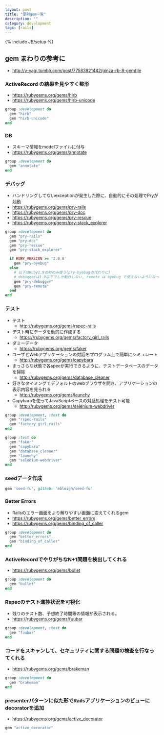 ```yaml
---
layout: post
title: "便利gem一覧"
description: ""
category: development
tags: [rails]
---
```

{% include JB/setup %}

## gem まわりの参考に

* http://y-yagi.tumblr.com/post/77583821442/ginza-rb-8-gemfile

### ActiveRecord の結果を見やすく整形

* https://rubygems.org/gems/hirb
* https://rubygems.org/gems/hirb-unicode

```ruby
group :development do
  gem "hirb"
  gem "hirb-unicode"
end
```

### DB

* スキーマ情報をmodelファイルに付与
* https://rubygems.org/gems/annotate

```ruby
group :development do
  gem "annotate"
end
```

### デバッグ

* ハンドリングしてないexceptionが発生した際に、自動的にその処理でPryが起動
* https://rubygems.org/gems/pry-rails
* https://rubygems.org/gems/pry-doc
* https://rubygems.org/gems/pry-rescue
* https://rubygems.org/gems/pry-stack_explorer

```ruby
group :development do
  gem "pry-rails"
  gem "pry-doc"
  gem "pry-rescue"
  gem "pry-stack_explorer"

  if RUBY_VERSION >= '2.0.0'
    gem "pry-byebug"
  else
    # 以下はRuby1.9の時のみ使う(pry-byebugの代わりに)
    # debuggerは1.9以下でしか動作しない, remote は byebug で使えないようになった
    gem "pry-debugger"
    gem "pry-remote"
  end
end
```

### テスト

* テスト
	* http://rubygems.org/gems/rspec-rails
* テスト時にデータを動的に作成する
	* https://rubygems.org/gems/factory_girl_rails
* ダミーデータ
	* https://rubygems.org/gems/faker
* ユーザとWebアプリケーションの対話をプログラム上で簡単にシミュレート
	* http://rubygems.org/gems/capybara
* まっさらな状態で各specが実行できるように、テストデータベースのデータを掃除
	* http://rubygems.org/gems/database_cleaner
* 好きなタイミングでデフォルトのwebブラウザを開き、アプリケーションの表示内容を見られる
	* http://rubygems.org/gems/launchy
* Capybaraを使ってJavaScriptベースの対話処理をテスト可能
	* http://rubygems.org/gems/selenium-webdriver

```ruby
group :development, :test do
  gem "rspec-rails"
  gem "factory_girl_rails"
end

group :test do
  gem "faker"
  gem "capybara"
  gem "database_cleaner"
  gem "launchy"
  gem "selenium-webdriver"
end
```

### seedデータ作成

```ruby
gem 'seed-fu', github: 'mbleigh/seed-fu'
```

### Better Errors

* Railsのエラー画面をより解りやすい画面に変えてくれるgem
* https://rubygems.org/gems/better_errors
* https://rubygems.org/gems/binding_of_caller

```ruby
group :development do
  gem "better_errors"
  gem "binding_of_caller"
end
```

### ActiveRecordでやりがちなN+1問題を検出してくれる

* https://rubygems.org/gems/bullet

```ruby
group :development do
  gem "bullet"
end
```

### Rspecのテスト進捗状況を可視化

* 残りのテスト数、予想終了時間等の情報が表示される。
* https://rubygems.org/gems/fuubar

```ruby
group :development, :test do
  gem "fuubar"
end
```

### コードをスキャンして、セキュリティに関する問題の検査を行なってくれる

* https://rubygems.org/gems/brakeman

```ruby
group :development do
  gem "brakeman"
end
```

### presenterパターンに似た形でRailsアプリケーションのビューにdecoratorを追加

* https://rubygems.org/gems/active_decorator

```ruby
gem "active_decorator"
```

